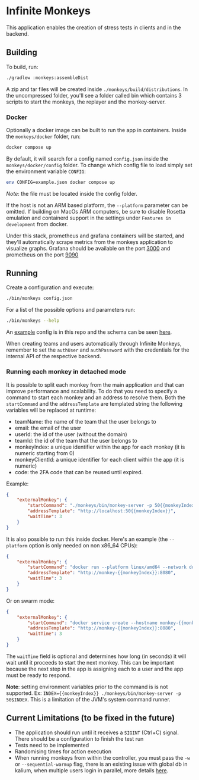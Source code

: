 # Infinite Monkeys

This application enables the creation of stress tests in clients and in the backend.

## Building

To build, run:

```bash
./gradlew :monkeys:assembleDist
```

A zip and tar files will be created inside `./monkeys/build/distributions`. In the uncompressed
folder, you'll see a folder called bin which contains 3 scripts to start the monkeys, the replayer
and the monkey-server.

### Docker

Optionally a docker image can be built to run the app in containers. Inside the `monkeys/docker`
folder, run:

```bash
docker compose up
```

By default, it will search for a config named `config.json` inside the `monkeys/docker/config`
folder. To change
which
config file to load simply set the environment variable `CONFIG`:

```bash
env CONFIG=example.json docker compose up
```

_Note_: the file must be located inside the config folder.

If the host is not an ARM based platform, the `--platform` parameter can be omitted. If building on
MacOs ARM computers, be sure to disable Rosetta emulation and containerd support in the settings
under `Features in development` from docker.

Under this stack, prometheus and grafana containers will be started, and they'll automatically
scrape metrics from the monkeys application to visualize graphs. Grafana should be available on the
port [3000](http://localhost:3000/) and prometheus on the port [9090](http://localhost:9090)

## Running

Create a configuration and execute:

```bash
./bin/monkeys config.json
```

For a list of the possible options and parameters run:

```bash
./bin/monkeys --help
```

An [example](example.json) config is in this repo and the schema can be seen [here](schema.json).

When creating teams and users automatically through Infinite Monkeys, remember to set the `authUser`
and `authPassword` with the credentials for the internal API of the respective backend.

### Running each monkey in detached mode

It is possible to split each monkey from the main application and that can improve performance and
scalability. To do that you need to specify a command to start each monkey and an address to resolve
them. Both the `startCommand` and the `addressTemplate` are templated string the following variables
will be replaced at runtime:

- teamName: the name of the team that the user belongs to
- email: the email of the user
- userId: the id of the user (without the domain)
- teamId: the id of the team that the user belongs to
- monkeyIndex: a unique identifier within the app for each monkey (it is numeric starting from 0)
- monkeyClientId: a unique identifier for each client within the app (it is numeric)
- code: the 2FA code that can be reused until expired.

Example:

```json
{
    "externalMonkey": {
        "startCommand": "./monkeys/bin/monkey-server -p 50{{monkeyIndex}}",
        "addressTemplate": "http://localhost:50{{monkeyIndex}}",
        "waitTime": 3
    }
}
```

It is also possible to run this inside docker. Here's an example (the `--platform` option is only
needed on non x86_64 CPUs):

```json
{
    "externalMonkey": {
        "startCommand": "docker run --platform linux/amd64 --network docker_monkeys --hostname monkey-{{monkeyIndex}} monkeys /opt/app/bin/monkey-server",
        "addressTemplate": "http://monkey-{{monkeyIndex}}:8080",
        "waitTime": 3
    }
}
```

Or on swarm mode:

```json
{
    "externalMonkey": {
        "startCommand": "docker service create --hostname monkey-{{monkeyIndex}} --name monkey-{{monkeyIndex}}-{{teamName}} --network infinite-monkeys_monkeys --restart-condition none monkeys /opt/app/bin/monkey-server",
        "addressTemplate": "http://monkey-{{monkeyIndex}}:8080",
        "waitTime": 3
    }
}
```

The `waitTime` field is optional and determines how long (in seconds) it will wait until it proceeds to start the
next monkey. This can be important because the next step in the app is assigning each to a user and
the app must be ready to respond.

**Note**: setting environment variables prior to the command is is not supported. Ex:
`INDEX={{monkeyIndex}} ./monkeys/bin/monkey-server -p 50$INDEX`. This is a limitation of the JVM's system command
runner.

## Current Limitations (to be fixed in the future)

- The application should run until it receives a `SIGINT` (Ctrl+C) signal. There should be a
    configuration to finish the test run
- Tests need to be implemented
- Randomising times for action execution
- When running monkeys from within the controller, you must pass the `-w` or `--sequential-warmup` flag,
 there is an existing issue with global db in kalium, when multiple users login in parallel,
 more details [here](https://wearezeta.atlassian.net/wiki/spaces/ENGINEERIN/pages/878182477/Infinite+Monkeys+IM#Known-Issues%2FLimitations).
